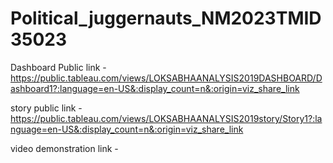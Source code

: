 # Political_juggernauts_NM2023TMID35023


Dashboard Public link - https://public.tableau.com/views/LOKSABHAANALYSIS2019DASHBOARD/Dashboard1?:language=en-US&:display_count=n&:origin=viz_share_link


story public link - https://public.tableau.com/views/LOKSABHAANALYSIS2019story/Story1?:language=en-US&:display_count=n&:origin=viz_share_link

video demonstration link - 

